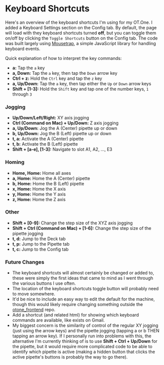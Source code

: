 # Keyboard Shortcuts

Here's an overview of the keyboard shortcuts I'm using for my OT.One. I added a Keyboard Settings section on the Config tab. By default, the page will load with they keyboard shortcuts turned __off__, but you can toggle them on/off by clicking the `Toggle Shortcuts` button on the Config tab. The code was built largely using [Mousetrap](https://craig.is/killing/mice), a simple JavaScript library for handling keyboard events.

Quick explanation of how to interpret the key commands:
 * __a:__ Tap the `a` key
 * __a, Down:__ Tap the `a` key, then tap the `Down` arrow key
 * __Ctrl + z:__ Hold the `Ctrl` key and tap the `z` key
 * __a, Up/Down:__ Tap the `a` key, then tap either the `Up` or `Down` arrow keys
 * __Shift + [1-3]:__ Hold the `Shift` key and tap one of the number keys, `1` through `3`

### Jogging

 * __Up/Down/Left/Right:__ XY axis jogging
 * __Ctrl (Command on Mac) + Up/Down:__ Z axis jogging
 * __a, Up/Down:__ Jog the A (Center) pipette up or down
 * __b, Up/Down:__ Jog the B (Left) pipette up or down
 * __t, a:__ Activate the A (Center) pipette
 * __t, b:__ Activate the B (Left) pipette
 * __Shift + [a-e], [1-3]:__ Navigate to slot A1, A2, ..., E3

### Homing

 * __Home, Home:__ Home all axes
 * __a, Home:__ Home the A (Center) pipette
 * __b, Home:__ Home the B (Left) pipette
 * __x, Home:__ Home the X axis
 * __y, Home:__ Home the Y axis
 * __z, Home:__ Home the Z axis

### Other

 * __Shift + [0-9]:__ Change the step size of the XYZ axis jogging
 * __Shift + Ctrl (Command on Mac) + [1-6]:__ Change the step size of the pipette jogging
 * __t, d:__ Jump to the Deck tab
 * __t, p:__ Jump to the Pipette tab
 * __t, c:__ Jump to the Config tab

### Future Changes

 * The keyboard shortcuts will almost certainly be changed or added to, these were simply the first ideas that came to mind as I went through the various buttons I use often.
 * The location of the keyboard shortcuts toggle button will probably need to move somewhere.
 * It'd be nice to include an easy way to edit the default for the machine, though this would likely require changing something outside the [otone_frontend](https://github.com/Opentrons/otone_frontend) repo.
 * Add a shortcut (and related html) for showing which keyboard commands are available, like exists on Gmail.
 * My biggest concern is the similarity of control of the regular XY jogging (just using the arrow keys) and the pipette jogging (tapping a or b THEN tapping an arrow key). If I personally run into problems with this, the alternative I'm currently thinking of is to use __Shift + Ctrl + Up/Down__ for the pipette, but it would require more complicated code to be able to identify which pipette is active (making a hidden button that clicks the active pipette's buttons is probably the way to go there).